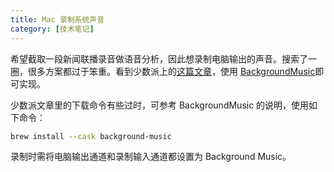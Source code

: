 ```yaml
---
title: Mac 录制系统声音
category: [技术笔记]
---
```


希望截取一段新闻联播录音做语音分析，因此想录制电脑输出的声音。搜索了一圈，很多方案都过于笨重。看到少数派上的[这篇文章](https://sspai.com/post/61420)，使用 [BackgroundMusic](https://github.com/kyleneideck/BackgroundMusic)即可实现。

少数派文章里的下载命令有些过时，可参考 BackgroundMusic 的说明，使用如下命令：
```bash
brew install --cask background-music
```

录制时需将电脑输出通道和录制输入通道都设置为 Background Music。